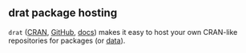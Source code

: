 
## drat package hosting

`drat` ([CRAN](https://cran.r-project.org/package=drat), [GitHub](https://github.com/eddelbuettel/drat), [docs](https://eddelbuettel.github.io/drat)) makes it easy to host your own
CRAN-like repositories for packages (or [data](https://journal.r-project.org/archive/2017/RJ-2017-026/index.html)).
